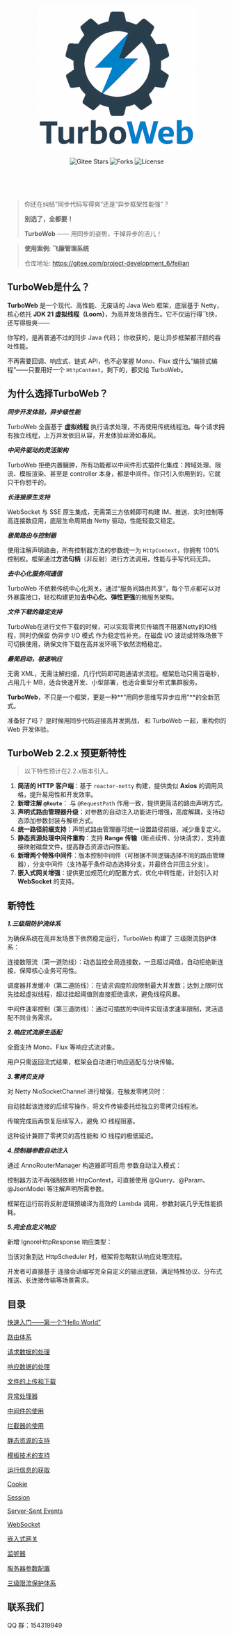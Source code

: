 <p align="center">
 <img src="./docs/image/logo.png" alt=""/>
</p>

<div align="center">

![Gitee Stars](https://gitee.com/turboweb/turboweb/badge/star.svg?theme=dark)
![Forks](https://gitee.com/turboweb/turboweb/badge/fork.svg?theme=dark)
![License](https://img.shields.io/badge/License-MulanPSL--2.0-red)

</div>

<br/><br/><br/>

> 你还在纠结“同步代码写得爽”还是“异步框架性能强”？
>
> **别选了，全都要！**
>
> **TurboWeb** —— 用同步的姿势，干掉异步的活儿！

> **使用案例: 飞廉管理系统**
> 
> 仓库地址: https://gitee.com/project-development_6/feilian


## TurboWeb是什么？

**TurboWeb** 是一个现代、高性能、无废话的 Java Web 框架，底层基于 Netty，核心依托 **JDK 21 虚拟线程（Loom）**，为高并发场景而生。它不仅运行得飞快，还写得极爽——

你写的，是再普通不过的同步 Java 代码；
你收获的，是让异步框架都汗颜的吞吐性能。

不再需要回调、响应式、链式 API，也不必掌握 Mono、Flux 或什么“编排式编程”——只要用好一个 `HttpContext`，剩下的，都交给 TurboWeb。

## 为什么选择TurboWeb？

**_同步开发体验，异步级性能_**

TurboWeb 全面基于 **虚拟线程** 执行请求处理，不再使用传统线程池。每个请求拥有独立线程，上万并发依旧从容，开发体验丝滑如春风。

**_中间件驱动的灵活架构_**

TurboWeb 拒绝内置臃肿，所有功能都以中间件形式插件化集成：跨域处理、限流、模板渲染、甚至是 controller 本身，都是中间件。你只引入你用到的，它就只干你想干的。

**_长连接原生支持_**

WebSocket 与 SSE 原生集成，无需第三方依赖即可构建 IM、推送、实时控制等高连接数应用，底层生命周期由 Netty 驱动，性能轻盈又稳定。

**_极简路由与控制器_**

使用注解声明路由，所有控制器方法的参数统一为 `HttpContext`，你拥有 100% 控制权。框架通过**方法句柄**（非反射）进行方法调用，性能与手写代码无异。

**_去中心化服务间通信_**

TurboWeb 不依赖传统中心化网关。通过“服务间路由共享”，每个节点都可以对外暴露接口，轻松构建更加**去中心化、弹性更强**的微服务架构。

**_文件下载的稳定支持_**

TurboWeb在进行文件下载的时候，可以实现零拷贝传输而不阻塞Netty的IO线程，同时仍保留 伪异步 I/O 模式 作为稳定性补充，在磁盘 I/O 波动或特殊场景下可切换使用，确保文件下载在高并发环境下依然流畅稳定。

**_最简启动，极速响应_**

无需 XML，无需注解扫描，几行代码即可跑通请求流程。框架启动只需百毫秒，占用几十 MB，适合快速开发、小型部署，也适合重型分布式集群服务。



**TurboWeb**，不只是一个框架，更是一种**”用同步思维写异步应用”**的全新范式。

准备好了吗？
是时候用同步代码迎接高并发挑战，
和 TurboWeb 一起，重构你的 Web 开发体验。



## TurboWeb 2.2.x 预更新特性

> 以下特性预计在2.2.x版本引入。

1. **简洁的 HTTP 客户端**：基于 `reactor-netty` 构建，提供类似 **Axios** 的调用风格，提升易用性和开发效率。
2. **新增注解 `@Route`**： 与 `@RequestPath` 作用一致，提供更简洁的路由声明方式。
3. **声明式路由管理器升级**：对参数的自动注入功能进行增强，高度解耦，支持动态添加参数封装与解析方式。
4. **统一路径前缀支持**：声明式路由管理器可统一设置路径前缀，减少重复定义。
5. **静态资源处理中间件重构**：支持 **Range 传输**（断点续传、分块请求），支持直接映射磁盘文件，提高静态资源访问性能。
6. **新增两个特殊中间件**：版本控制中间件（可根据不同逻辑选择不同的路由管理器），分支中间件（支持基于条件动态选择分支，并最终合并回主分支）。
7. **嵌入式网关增强**：提供更加规范化的配置方式，优化中转性能，计划引入对 **WebSocket** 的支持。



## 新特性

**_1.三级限防护流体系_**

为确保系统在高并发场景下依然稳定运行，TurboWeb 构建了 三级限流防护体系：

连接数限流（第一道防线）：动态监控全局连接数，一旦超过阈值，自动拒绝新连接，保障核心业务可用性。

调度器并发缓冲（第二道防线）：在请求调度阶段限制最大并发数；达到上限时优先挂起虚拟线程，超过挂起阈值则直接拒绝请求，避免线程风暴。

中间件速率控制（第三道防线）：通过可插拔的中间件实现请求速率限制，灵活适配不同业务需求。

**_2.响应式流原生适配_**

全面支持 Mono、Flux 等响应式流对象。

用户只需返回流式结果，框架会自动进行响应适配与分块传输。

**_3.零拷贝支持_**

对 Netty NioSocketChannel 进行增强，在触发零拷贝时：

自动挂起该连接的后续写操作，将文件传输委托给独立的零拷贝线程池。

传输完成后再恢复后续写入，避免 IO 线程阻塞。

这种设计兼顾了零拷贝的高性能和 IO 线程的极低延迟。

**_4.控制器参数自动注入_**

通过 AnnoRouterManager 构造器即可启用 参数自动注入模式：

控制器方法不再强制依赖 HttpContext，可直接使用 @Query、@Param、@JsonModel 等注解声明所需参数。

框架在运行前将反射逻辑预编译为高效的 Lambda 调用，参数封装几乎无性能损耗。

**_5.完全自定义响应_**

新增 IgnoreHttpResponse 响应类型：

当该对象到达 HttpScheduler 时，框架将忽略默认响应处理流程。

开发者可直接基于 连接会话编写完全自定义的输出逻辑，满足特殊协议、分布式推送、长连接传输等场景需求。



## 目录

[快速入门——第一个“Hello World”](./docs/quickstart.md)

[路由体系](./docs/router.md)

[请求数据的处理](./docs/request.md)

[响应数据的处理](./docs/response.md)

[文件的上传和下载](./docs/file.md)

[异常处理器](./docs/exceptionhandler.md)

[中间件的使用](./docs/middleware.md)

[拦截器的使用](./docs/interceptor.md)

[静态资源的支持](./docs/staticresource.md)

[模板技术的支持](./docs/template.md)

[运行信息的获取](./docs/serverinfo.md)

[Cookie](./docs/cookie.md)

[Session](./docs/session.md)

[Server-Sent Events](./docs/sse.md)

[WebSocket](./docs/websocket.md)

[嵌入式网关](./docs/gateway.md)

[监听器](./docs/listener.md)

[服务器参数配置](./docs/config.md)

[三级限流保护体系](./docs/limiter.md)


## 联系我们

QQ 群：154319949